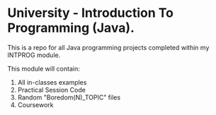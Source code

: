 # University - Introduction To Programming (Java).
This is a repo for all Java programming projects
completed within my INTPROG module.

This module will contain:
1. All in-classes examples
2. Practical Session Code
3. Random "Boredom(N)_TOPIC" files
4. Coursework

